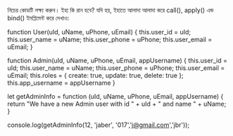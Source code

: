 নিচের কোডটি লক্ষ্য করুন। ইহা কি রান হবে? যদি হয়, ইহাতে আলাদা আলাদা করে call(), apply() এন্ড bind() ইমপ্লিমেন্ট করে দেখাও:

function User(uId, uName, uPhone, uEmail) {
    this.user_id = uId;
    this.user_name = uName;
    this.user_phone = uPhone;
    this.user_email = uEmail;
}

function Admin(uId, uName, uPhone, uEmail, appUsername) {
    this.user_id = uId;
    this.user_name = uName;
    this.user_phone = uPhone;
    this.user_email = uEmail;
    this.roles = {
        create: true, update: true, delete: true
    };
    this.app_username = appUsername
}

let getAdminInfo = function (uId, uName, uPhone, uEmail, appUsername) {
    return "We have a new Admin user with id " + uId + " and name " + uName;
}

console.log(getAdminInfo(12, 'jaber', '017','j@gmail.com','jbr'));
